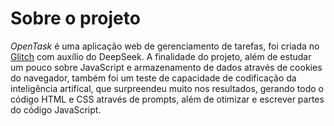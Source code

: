 # Sobre o projeto

*OpenTask* é uma aplicação web de gerenciamento de tarefas, foi criada no [Glitch](https://opentask.glitch.me/) com auxílio do DeepSeek. A finalidade do projeto, além de estudar um pouco sobre JavaScript e armazenamento de dados através de cookies do navegador, também foi um teste de capacidade de codificação da inteligência artifical, que surpreendeu muito nos resultados, gerando todo o código HTML e CSS através de prompts, além de otimizar e escrever partes do código JavaScript.
